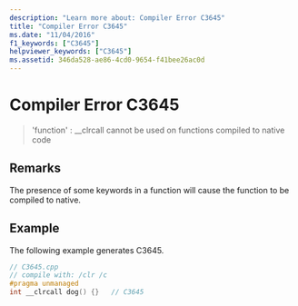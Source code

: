 ```yaml
---
description: "Learn more about: Compiler Error C3645"
title: "Compiler Error C3645"
ms.date: "11/04/2016"
f1_keywords: ["C3645"]
helpviewer_keywords: ["C3645"]
ms.assetid: 346da528-ae86-4cd0-9654-f41bee26ac0d
---
```

# Compiler Error C3645

> 'function' : __clrcall cannot be used on functions compiled to native code

## Remarks

The presence of some keywords in a function will cause the function to be compiled to native.

## Example

The following example generates C3645.

```cpp
// C3645.cpp
// compile with: /clr /c
#pragma unmanaged
int __clrcall dog() {}   // C3645
```
